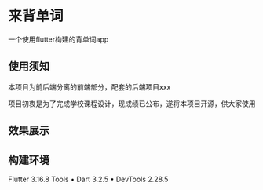 # 来背单词
一个使用flutter构建的背单词app

## 使用须知
本项目为前后端分离的前端部分，配套的后端项目xxx

项目初衷是为了完成学校课程设计，现成绩已公布，遂将本项目开源，供大家使用

## 效果展示

## 构建环境
Flutter 3.16.8 
Tools • Dart 3.2.5 • DevTools 2.28.5
